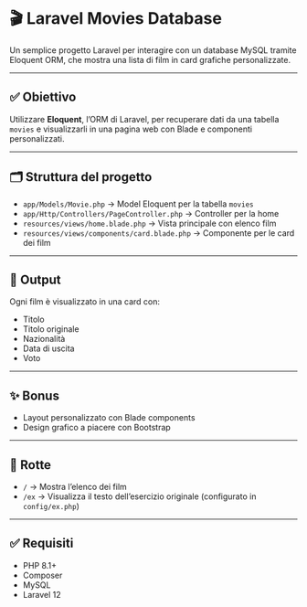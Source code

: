 # 🎬 Laravel Movies Database

Un semplice progetto Laravel per interagire con un database MySQL tramite Eloquent ORM, che mostra una lista di film in card grafiche personalizzate.

---

## ✅ Obiettivo

Utilizzare **Eloquent**, l’ORM di Laravel, per recuperare dati da una tabella `movies` e visualizzarli in una pagina web con Blade e componenti personalizzati.

---

## 🗂️ Struttura del progetto

- `app/Models/Movie.php` → Model Eloquent per la tabella `movies`
- `app/Http/Controllers/PageController.php` → Controller per la home
- `resources/views/home.blade.php` → Vista principale con elenco film
- `resources/views/components/card.blade.php` → Componente per le card dei film

---

## 📸 Output

Ogni film è visualizzato in una card con:

- Titolo  
- Titolo originale  
- Nazionalità  
- Data di uscita  
- Voto  

---

## ✨ Bonus

- Layout personalizzato con Blade components  
- Design grafico a piacere con Bootstrap  

---

## 📌 Rotte

- `/` → Mostra l’elenco dei film  
- `/ex` → Visualizza il testo dell’esercizio originale (configurato in `config/ex.php`)  

---

## ✅ Requisiti

- PHP 8.1+  
- Composer  
- MySQL  
- Laravel 12


